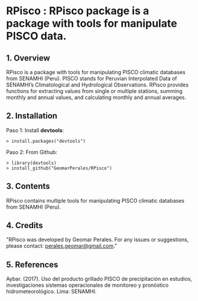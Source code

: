 # RPisco : RPisco package is a package with tools for manipulate PISCO  data.

## 1. Overview

RPisco is a package with tools for manipulating PISCO climatic databases from SENAMHI (Peru). PISCO stands for Peruvian Interpolated Data of SENAMHI’s Climatological and Hydrological Observations. RPisco provides functions for extracting values from single or multiple stations, summing monthly and annual values, and calculating monthly and annual averages.

## 2. Installation

Paso 1: Install **devtools**:
```	
> install.packages("devtools")
```
Paso 2: From Github:
```	
> library(devtools)
> install_github("GeomarPerales/RPisco")		
```
## 3. Contents

RPisco contains multiple tools for manipulating PISCO climatic databases from SENAMHI (Peru).

## 4. Credits

"RPisco was developed by Geomar Perales. For any issues or suggestions, please contact: perales.geomar@gmail.com."


## 5. References

Aybar. (2017). Uso del producto grillado PISCO de precipitación en estudios, investigaciones sistemas operacionales de monitoreo y pronóstico hidrometeorológico. Lima: SENAMHI.
